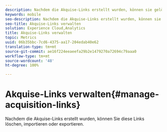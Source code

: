 ```yaml
---
description: Nachdem die Akquise-Links erstellt wurden, können sie gelöscht, importiert oder exportiert werden.
keywords: mobile
seo-description: Nachdem die Akquise-Links erstellt wurden, können sie gelöscht, importiert oder exportiert werden.
seo-title: Akquise-Links verwalten
solution: Experience Cloud,Analytics
title: Akquise-Links verwalten
topic: Metrics
uuid: 06b35bbc-7cd6-4375-aa17-204edab40e62
translation-type: tm+mt
source-git-commit: ae16f224eeaeefa29b2e1479270a72694c79aaa0
workflow-type: tm+mt
source-wordcount: '48'
ht-degree: 100%

---
```



# Akquise-Links verwalten{#manage-acquisition-links}

Nachdem die Akquise-Links erstellt wurden, können Sie diese Links löschen, importieren oder exportieren.